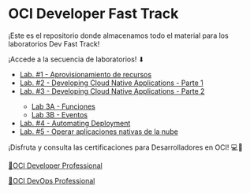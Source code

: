<h1>OCI Developer Fast Track</h1>
  
<p>¡Este es el repositorio donde almacenamos todo el material para los laboratorios Dev Fast Track!</p>
¡Accede a la secuencia de laboratorios! ⬇</p>
<ul>
    <li><a href="https://github.com/jevargascr/Developer-Fast-Track/tree/main/Lab%201">Lab. #1 - Aprovisionamiento de recursos</a></li>
    <li><a href="https://github.com/jevargascr/Developer-Fast-Track/tree/main/Lab%202">Lab. #2 - Developing Cloud Native Applications - Parte 1</a></li>
    <li><a href="https://github.com/jevargascr/Developer-Fast-Track/tree/main/Lab%203">Lab. #3 - Developing Cloud Native Applications - Parte 2</a></li>
    <ul>
       <li><a href="https://github.com/jevargascr/Developer-Fast-Track/blob/main/Lab%203/Lab_3A_Funciones/README.md">Lab 3A - Funciones</a></li>
      <li><a href="https://github.com/jevargascr/Developer-Fast-Track/blob/main/Lab%203/Lab_3B_Eventos/README.md">Lab 3B - Eventos</a></li>
    </ul>
    <li><a href="https://github.com/jevargascr/Developer-Fast-Track/tree/main/Lab%204">Lab. #4 - Automating Deployment</a></li>
    <li><a href="https://github.com/jevargascr/Developer-Fast-Track/blob/main/Lab%205/README.md">Lab. #5 - Operar aplicaciones nativas de la nube</a></li>
</ul>
<p>¡Disfruta y consulta las certificaciones para Desarrolladores en OCI! 💻🚀</p>

<a href="https://mylearn.oracle.com/learning-path/become-an-oci-developer-professional/108219"> 🏅OCI Developer Professional</a>

<a href="https://mylearn.oracle.com/learning-path/become-an-oci-devops-professional/111473"> 🏅OCI DevOps Professional</a>
